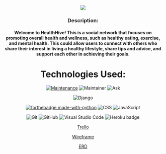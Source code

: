 <div align="center">
  
<img src="https://i.imgur.com/kdicZUs.jpg" /></a>

### Description:
#### Welcome to HealthHive! This is a social network that focuses on promoting overall health and wellness, such as healthy eating, exercise, and mental health. This could allow users to connect with others who share their interest in living a healthy lifestyle, share tips and advice, and support each other in achieving their goals.

# Technologies Used:
[![Maintenance](https://img.shields.io/badge/Maintained%3F-yes-green.svg)](https://GitHub.com/Naereen/StrapDown.js/graphs/commit-activity)
![Maintainer](https://img.shields.io/badge/Maintainer-sally-blue)
![Ask](https://img.shields.io/badge/Ask%20me-anything-1abc9c.svg)

![Django](https://www.djangoproject.com/m/img/badges/djangopowered126x54.gif)

[![forthebadge made-with-python](http://ForTheBadge.com/images/badges/made-with-python.svg)](https://www.python.org/)
![CSS](https://img.shields.io/badge/CSS-239120?&style=for-the-badge&logo=css3&logoColor=white)
![JavaScript](https://img.shields.io/badge/JavaScript-323330?style=for-the-badge&logo=javascript&logoColor=F7DF1E)

![Git](https://img.shields.io/badge/GIT-E44C30?style=for-the-badge&logo=git&logoColor=white)
![GitHub](https://img.shields.io/badge/GitHub-100000?style=for-the-badge&logo=github&logoColor=white)
![Visual Studio Code](https://img.shields.io/badge/Visual_Studio_Code-0078D4?style=for-the-badge&logo=visual%20studio%20code&logoColor=white)
![Heroku badge](https://img.shields.io/badge/Heroku-430098?style=for-the-badge&logo=heroku&logoColor=white)
  
[Trello](https://trello.com/invite/b/br4FXLB1/ATTI134ec3556bd3adf1fa65e5d94f04fa3e7ADED45F/project-4)

[Wireframe](https://whimsical.com/project-4-2CM5XwL2PLJfumZ8JwXdJB)

[ERD](https://lucid.app/lucidchart/b32445e6-5f6d-43d4-9d86-83365abf2818/edit?viewport_loc=-329%2C151%2C1749%2C1132%2C8xoI5DGM9R4X&invitationId=inv_ea543f2e-a084-4569-8eb6-a0d98118b0b5)
